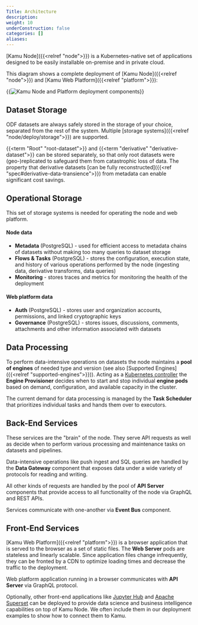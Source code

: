 ```yaml
---
Title: Architecture
description:
weight: 10
underConstruction: false
categories: []
aliases:
---
```


[Kamu Node]({{<relref "node">}}) is a Kubernetes-native set of applications designed to be easily installable on-premise and in private cloud.

This diagram shows a complete deployment of [Kamu Node]({{<relref "node">}}) and [Kamu Web Platform]({{<relref "platform">}}):

{{<image
    filename="/images/node/node-platform-deployment-components.svg" 
    alt="Kamu Node and Platform deployment components">}}

## Dataset Storage
ODF datasets are always safely stored in the storage of your choice, separated from the rest of the system. Multiple [storage systems]({{<relref "node/deploy/storage">}}) are supported.

{{<term "Root" "root-dataset">}} and {{<term "derivative" "derivative-dataset">}} can be stored separately, so that only root datasets were (geo-)replicated to safeguard them from catastrophic loss of data. The property that derivative datasets [can be fully reconstructed]({{<ref "spec#derivative-data-transience">}}) from metadata can enable significant cost savings.

## Operational Storage
This set of storage systems is needed for operating the node and web platform.

#### Node data
- **Metadata** (PostgreSQL) - used for efficient access to metadata chains of datasets without making too many queries to dataset storage
- **Flows & Tasks** (PostgreSQL) - stores the configuration, execution state, and history of various operations performed by the node (ingesting data, derivative transforms, data queries)
- **Monitoring** - stores traces and metrics for monitoring the health of the deployment

#### Web platform data
- **Auth** (PostgreSQL) - stores user and organization accounts, permissions, and linked cryptographic keys
- **Governance** (PostgreSQL) - stores issues, discussions, comments, attachments and other information associated with datasets

## Data Processing
To perform data-intensive operations on datasets the node maintains a **pool of engines** of needed type and version (see also [Supported Engines]({{<relref "supported-engines">}})). Acting as a [Kubernetes controller](https://kubernetes.io/docs/concepts/architecture/controller/) the **Engine Provisioner** decides when to start and stop individual **engine pods** based on demand, configuration, and available capacity in the cluster.

The current demand for data processing is managed by the **Task Scheduler** that prioritizes individual tasks and hands them over to executors.

## Back-End Services
These services are the "brain" of the node. They serve API requests as well as decide when to perform various processing and maintenance tasks on datasets and pipelines.

Data-intensive operations like push ingest and SQL queries are handled by the **Data Gateway** component that exposes data under a wide variety of protocols for reading and writing.

All other kinds of requests are handled by the pool of **API Server** components that provide access to all functionality of the node via GraphQL and REST APIs.

Services communicate with one-another via **Event Bus** component.

## Front-End Services
[Kamu Web Platform]({{<relref "platform">}}) is a browser application that is served to the browser as a set of static files. The **Web Server** pods are stateless and linearly scalable. Since application files change infrequently, they can be fronted by a CDN to optimize loading times and decrease the traffic to the deployment.

Web platform application running in a browser communicates with **API Server** via GraphQL protocol.

Optionally, other front-end applications like [Jupyter Hub](https://z2jh.jupyter.org/) and [Apache Superset](https://superset.apache.org/) can be deployed to provide data science and business intelligence capabilities on top of Kamu Node. We often include them in our deployment examples to show how to connect them to Kamu.
